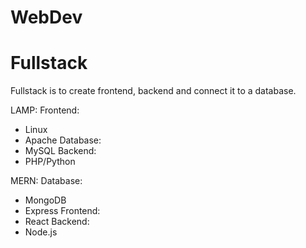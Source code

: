 # WebDev


# Fullstack
Fullstack is to create frontend, backend and connect it to a database.

LAMP:
Frontend:
- Linux
- Apache
Database:
- MySQL
Backend:
- PHP/Python

MERN:
Database:
- MongoDB
- Express
Frontend:
- React
Backend:
- Node.js


